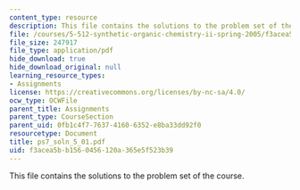 ```yaml
---
content_type: resource
description: This file contains the solutions to the problem set of the course.
file: /courses/5-512-synthetic-organic-chemistry-ii-spring-2005/f3acea5bb1560456120a365e5f523b39_ps7_soln_5_01.pdf
file_size: 247917
file_type: application/pdf
hide_download: true
hide_download_original: null
learning_resource_types:
- Assignments
license: https://creativecommons.org/licenses/by-nc-sa/4.0/
ocw_type: OCWFile
parent_title: Assignments
parent_type: CourseSection
parent_uid: 0fb1c4f7-7637-4160-6352-e8ba33dd92f0
resourcetype: Document
title: ps7_soln_5_01.pdf
uid: f3acea5b-b156-0456-120a-365e5f523b39
---
```

This file contains the solutions to the problem set of the course.